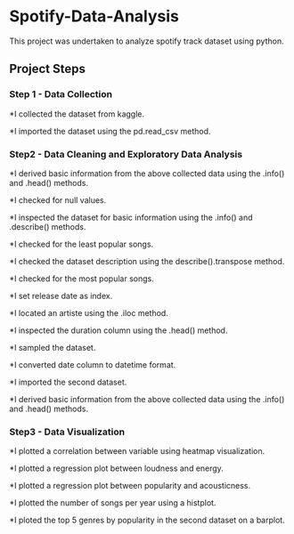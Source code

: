 # Spotify-Data-Analysis

This project was undertaken to analyze spotify track dataset using python.

## Project Steps

### Step 1 - Data Collection

*I collected the dataset from kaggle.

*I imported the dataset using the pd.read_csv method.

### Step2 - Data Cleaning and Exploratory Data Analysis

*I derived basic information from the above collected data using the .info() and .head() methods.

*I checked for null values.

*I inspected the dataset for basic information using the .info() and .describe() methods.

*I checked for the least popular songs.

*I checked the dataset description using the describe().transpose method.

*I checked for the most popular songs.

*I set release date as index.

*I located an artiste using the .iloc method.

*I inspected the duration column using the .head() method.

*I sampled the dataset.

*I converted date column to datetime format.

*I imported the second dataset.

*I derived basic information from the above collected data using the .info() and .head() methods.


### Step3 - Data Visualization

*I plotted a correlation between variable using heatmap visualization.

*I plotted a regression plot between loudness and energy.

*I plotted a regression plot between popularity and acousticness.

*I plotted the number of songs per year using a histplot.

*I ploted the top 5 genres by popularity in the second dataset on a barplot.
